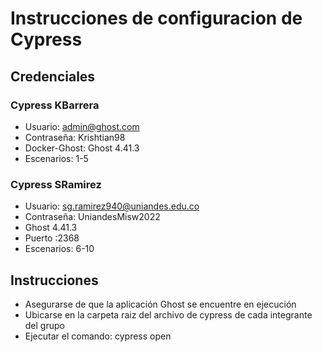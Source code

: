 # Instrucciones de configuracion de Cypress

## Credenciales

### Cypress KBarrera
* Usuario: admin@ghost.com
* Contraseña: Krishtian98
* Docker-Ghost: Ghost 4.41.3
* Escenarios: 1-5

### Cypress SRamirez
* Usuario: sg.ramirez940@uniandes.edu.co
* Contraseña: UniandesMisw2022
* Ghost 4.41.3
* Puerto :2368
* Escenarios: 6-10

## Instrucciones
* Asegurarse de que la aplicación Ghost se encuentre en ejecución
* Ubicarse en la carpeta raiz del archivo de cypress de cada integrante del grupo
* Ejecutar el comando: cypress open
